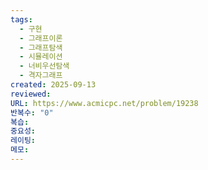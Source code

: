 ```yaml
---
tags:
  - 구현
  - 그래프이론
  - 그래프탐색
  - 시뮬레이션
  - 너비우선탐색
  - 격자그래프
created: 2025-09-13
reviewed:
URL: https://www.acmicpc.net/problem/19238
반복수: "0"
복습:
중요성:
레이팅:
메모:
---
```

